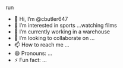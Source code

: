 run
- 👋 Hi, I’m @cbutler647
- 👀 I’m interested in sports ...watching films 
- 🌱 I’m currently working in a warehouse 
- 💞️ I’m looking to collaborate on ...
- 📫 How to reach me ...
- 😄 Pronouns: ...
- ⚡ Fun fact: ...

<!---
cbutler647/cbutler647 is a ✨ special ✨ repository because its `README.md` (this file) appears on your GitHub profile.
You can click the Preview link to take a look at your changes.
--->

